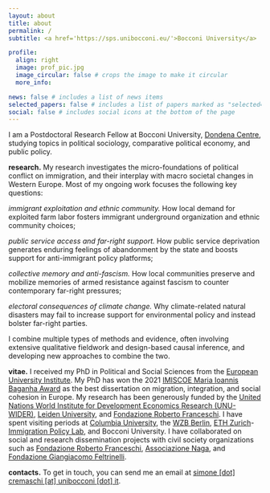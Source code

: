 ```yaml
---
layout: about
title: about
permalink: /
subtitle: <a href='https://sps.unibocconi.eu/'>Bocconi University</a>

profile:
  align: right
  image: prof_pic.jpg
  image_circular: false # crops the image to make it circular
  more_info: 

news: false # includes a list of news items
selected_papers: false # includes a list of papers marked as "selected={true}"
social: false # includes social icons at the bottom of the page
---
```


I am a Postdoctoral Research Fellow at Bocconi University, [Dondena Centre](https://dondena.unibocconi.eu/research-areas/politics-and-institutions-unit), studying topics in political sociology, comparative political economy, and public policy. <!-- From January to June 2024, I will be a visiting fellow at [Columbia University](https://sociology.columbia.edu/). -->

**research.** My research investigates the micro-foundations of political conflict on immigration, and their interplay with macro societal changes in Western Europe. Most of my ongoing work focuses the following key questions:

*immigrant exploitation and ethnic community.* How local demand for exploited farm labor fosters immigrant underground organization and ethnic community choices;

*public service access and far-right support.* How public service deprivation generates enduring feelings of abandonment by the state and boosts support for anti-immigrant policy platforms;

*collective memory and anti-fascism.* How local communities preserve and mobilize memories of armed resistance against fascism to counter contemporary far-right pressures;

 *electoral consequences of climate change.* Why climate-related natural disasters may fail to increase support for environmental policy and instead bolster far-right parties.

I combine multiple types of methods and evidence, often involving extensive qualitative fieldwork and design-based causal inference, and developing new approaches to combine the two.

**vitae.** I received my PhD in Political and Social Sciences from the [European University Institute](https://www.eui.eu/en/academic-units/political-and-social-sciences). My PhD has won the 2021 [IMISCOE Maria Ioannis Baganha Award](https://www.imiscoe.org/news-and-blog/news/network-news/1345-maria-baganha-award-winner-2021-simone-cremaschi) as the best dissertation on migration, integration, and social cohesion in Europe. My research has been generously funded by the [United Nations World Institute for Development Economics Research (UNU-WIDER)](https://www.wider.unu.edu/project/institutional-legacies-violent-conflict), [Leiden University](https://www.universiteitleiden.nl/), and [Fondazione Roberto Franceschi](https://www.fondfranceschi.it/). I have spent visiting periods at [Columbia University](https://sociology.columbia.edu/), the [WZB Berlin](https://wzb.eu/en), [ETH Zurich](https://ethz.ch/de.html)-[Immigration Policy Lab](https://immigrationlab.org/), and Bocconi University. I have collaborated on social and research dissemination projects with civil society organizations such as [Fondazione Roberto Franceschi](https://www.fondfranceschi.it/), [Associazione Naga](https://naga.it/), and [Fondazione Giangiacomo Feltrinelli](https://fondazionefeltrinelli.it/).

**contacts.** <!-- You can stay updated on my research activity by following me on [Twitter](https://twitter.com/s_cremaschi). --> To get in touch, you can send me an email at [simone [dot] cremaschi [at] unibocconi [dot] it](simone.cremaschi@unibocconi.it).
